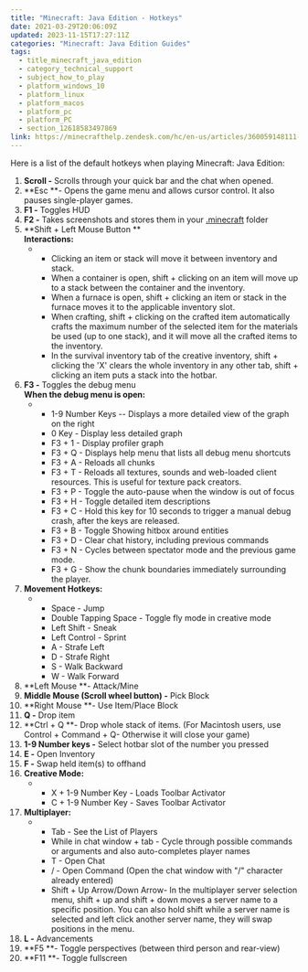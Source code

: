 ```yaml
---
title: "Minecraft: Java Edition - Hotkeys"
date: 2021-03-29T20:06:09Z
updated: 2023-11-15T17:27:11Z
categories: "Minecraft: Java Edition Guides"
tags:
  - title_minecraft_java_edition
  - category_technical_support
  - subject_how_to_play
  - platform_windows_10
  - platform_linux
  - platform_macos
  - platform_pc
  - platform_PC
  - section_12618583497869
link: https://minecrafthelp.zendesk.com/hc/en-us/articles/360059148111-Minecraft-Java-Edition-Hotkeys
---
```


Here is a list of the default hotkeys when playing Minecraft: Java Edition:

1.  **Scroll -** Scrolls through your quick bar and the chat when opened. 
2.  **Esc **- Opens the game menu and allows cursor control. It also pauses single-player games. 
3.  **F1 -** Toggles HUD 
4.  **F2 -** Takes screenshots and stores them in your [.minecraft](https://help.minecraft.net/hc/en-us/articles/4409159214605) folder 
5.  **Shift + Left Mouse Button ** \
    **Interactions:** 
    -   -   Clicking an item or stack will move it between inventory and stack. 
        -   When a container is open, shift + clicking on an item will move up to a stack between the container and the inventory. 
        -   When a furnace is open, shift + clicking an item or stack in the furnace moves it to the applicable inventory slot. 
        -   When crafting, shift + clicking on the crafted item automatically crafts the maximum number of the selected item for the materials be used (up to one stack), and it will move all the crafted items to the inventory. 
        -   In the survival inventory tab of the creative inventory, shift + clicking the 'X' clears the whole inventory in any other tab, shift + clicking an item puts a stack into the hotbar. 
6.  **F3 -** Toggles the debug menu \
    **When the debug menu is open:** 
    -   -   1-9 Number Keys -- Displays a more detailed view of the graph on the right 
        -   0 Key - Display less detailed graph 
        -   F3 + 1 - Display profiler graph 
        -   F3 + Q - Displays help menu that lists all debug menu shortcuts 
        -   F3 + A - Reloads all chunks 
        -   F3 + T - Reloads all textures, sounds and web-loaded client resources. This is useful for texture pack creators. 
        -   F3 + P - Toggle the auto-pause when the window is out of focus 
        -   F3 + H - Toggle detailed item descriptions 
        -   F3 + C - Hold this key for 10 seconds to trigger a manual debug crash, after the keys are released. 
        -   F3 + B - Toggle Showing hitbox around entities 
        -   F3 + D - Clear chat history, including previous commands 
        -   F3 + N - Cycles between spectator mode and the previous game mode.
        -   F3 + G - Show the chunk boundaries immediately surrounding the player. 
7.  **Movement Hotkeys:** 
    -   -   Space - Jump 
        -   Double Tapping Space - Toggle fly mode in creative mode 
        -   Left Shift - Sneak 
        -   Left Control - Sprint 
        -   A - Strafe Left 
        -   D - Strafe Right 
        -   S - Walk Backward 
        -   W - Walk Forward 
8.  **Left Mouse **- Attack/Mine 
9.  **Middle Mouse (Scroll wheel button) -** Pick Block 
10. **Right Mouse **- Use Item/Place Block 
11. **Q -** Drop item 
12. **Ctrl + Q **- Drop whole stack of items. (For Macintosh users, use Control + Command + Q- Otherwise it will close your game) 
13. **1-9 Number keys -** Select hotbar slot of the number you pressed 
14. **E -** Open Inventory 
15. **F -** Swap held item(s) to offhand 
16. **Creative Mode:** 
    -   -   X + 1-9 Number Key - Loads Toolbar Activator 
        -   C + 1-9 Number Key - Saves Toolbar Activator  
17. **Multiplayer:** 
    -   -   Tab - See the List of Players 
        -   While in chat window + tab - Cycle through possible commands or arguments and also auto-completes player names 
        -   T - Open Chat 
        -   / - Open Command (Open the chat window with "/" character already entered) 
        -   Shift + Up Arrow/Down Arrow- In the multiplayer server selection menu, shift + up and shift + down moves a server name to a specific position. You can also hold shift while a server name is selected and left click another server name, they will swap positions in the menu. 
18. **L -** Advancements 
19. **F5 **- Toggle perspectives (between third person and rear-view) 
20. **F11 **- Toggle fullscreen
